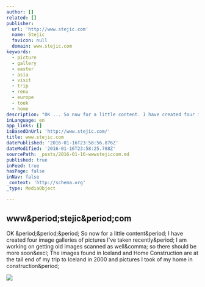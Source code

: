 ```yaml
---
author: []
related: []
publisher:
  url: 'http://www.stejic.com'
  name: Stejic
  favicon: null
  domain: www.stejic.com
keywords:
  - picture
  - gallery
  - easter
  - asia
  - visit
  - trip
  - renu
  - europe
  - took
  - home
description: "OK ... So now for a little content. I have created four image galleries of pictures I've taken recently. I am working on getting old images scanned as well, so there should be more soon! The images found in Iceland and Home Construction are at the tail end of my trip to Iceland in 2000 and pictures I took of my home in construction."
inLanguage: en
app_links: []
isBasedOnUrl: 'http://www.stejic.com/'
title: www.stejic.com
datePublished: '2016-01-16T23:58:56.876Z'
dateModified: '2016-01-16T23:58:25.788Z'
sourcePath: _posts/2016-01-16-wwwstejiccom.md
published: true
inFeed: true
hasPage: false
inNav: false
_context: 'http://schema.org'
_type: MediaObject

---
```

<article style=""><h1>www&amp;period;stejic&amp;period;com</h1><p>OK &amp;period;&amp;period;&amp;period; So now for a little content&amp;period; I have created four image galleries of pictures I've taken recently&amp;period; I am working on getting old images scanned as well&amp;comma; so there should be more soon&amp;excl; The images found in Iceland and Home Construction are at the tail end of my trip to Iceland in 2000 and pictures I took of my home in construction&amp;period;</p><img src="http://www.stejic.com/e-smith-pb.gif" /></article>